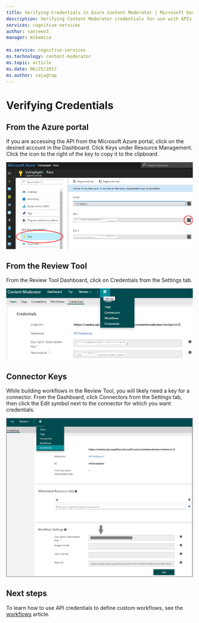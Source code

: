 ```yaml
---
title: Verifying Credentials in Azure Content Moderator | Microsoft Docs
description: Verifying Content Moderator credentials for use with APIs.
services: cognitive-services
author: sanjeev3
manager: mikemcca

ms.service: cognitive-services
ms.technology: content-moderator
ms.topic: article
ms.date: 06/25/2017
ms.author: sajagtap
---
```


# Verifying Credentials #

## From the Azure portal ##

If you are accessing the API from the Microsoft Azure portal, click on the desired account in the Dashboard. Click Keys under Resource Management. Click the icon to the right of the key to copy it to the clipboard.

![Content Moderation Credentials in Azure](images/credentials-1-azure.png)

## From the Review Tool ##

From the Review Tool Dashboard, click on Credentials from the Settings tab.

![Content Moderator credentials in the review tool](images/credentials-2-reviewtool.png)

## Connector Keys ##

While building workflows in the Review Tool, you will likely need a key for a connector. From the Dashboard, click Connectors from the Settings tab, then click the Edit symbol next to the connector for which you want credentials.

![Content Moderation Credentials in the review tool](images/credentials2.png)

## Next steps ##

To learn how to use API credentials to define custom workflows, see the [workflows](workflows.md) article.
